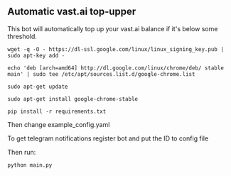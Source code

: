 ## Automatic vast.ai top-upper

This bot will automatically top up your vast.ai balance if it's below some threshold.
```
wget -q -O - https://dl-ssl.google.com/linux/linux_signing_key.pub | sudo apt-key add -

echo 'deb [arch=amd64] http://dl.google.com/linux/chrome/deb/ stable main' | sudo tee /etc/apt/sources.list.d/google-chrome.list

sudo apt-get update 

sudo apt-get install google-chrome-stable

pip install -r requirements.txt
```
Then change example_config.yaml

To get telegram notifications register bot and put the ID to config file

Then run:
```
python main.py
```